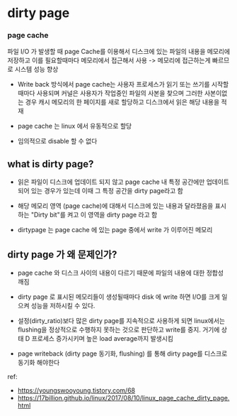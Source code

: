 # dirty page


### page cache
파일 I/O 가 발생할 때 page Cache를 이용해서 디스크에 있는 파일의 내용을 메모리에 저장하고 이를 필요할때마다 메모리에서 접근해서 사용 -> 메모리에 접근하는게 빠르므로 시스템 성능 향상

- Write back 방식에서 page cache는 사용자 프로세스가 읽기 또는 쓰기를 시작할 때마다 사용되며 커널은 사용자가 작업중인 파일의 사본을 찾으며 그러한 사본이없는 경우 캐시 메모리의 한 페이지를 새로 할당하고 디스크에서 읽은 해당 내용을 적재

- page cache 는 linux 에서 유동적으로 할당
- 임의적으로 disable 할 수 없다


## what is dirty page?
- 읽은 파일이 디스크에 업데이트 되지 않고 page cache 내 특정 공간에만 업데이트 되어 있는 경우가 있는데 이때 그 특정 공간을 dirty page라고 함

- 해당 메모리 영역 (page cache)에 대해서 디스크에 있는 내용과 달라졌음을 표시하는 "Dirty bit"를 켜고 이 영역을 dirty page 라고 함

- dirtypage 는 page cache 에 있는 page 중에서 write 가 이루어진 메모리


## dirty page 가 왜 문제인가?

- page cache 와 디스크 사이의 내용이 다르기 때문에 파일의 내용에 대한 정합성 깨짐
- dirty page 로 표시된 메모리들이 생성될때마다 disk 에 write 하면 I/O를 크게 일으켜 성능을 저하시킬 수 있다.
- 설정(dirty_ratio)보다 많은 dirty page를 지속적으로 사용하게 되면 linux에서는 flushing을 정상적으로 수행하지 못하는 것으로 판단하고 write를 중지. 거기에 상태 D 프로세스 증가시키며 높은 load average까지 발생시킴

- page writeback (dirty page 동기화, flushing) 를 통해 dirty page를 디스크로 동기화 해야한다


ref: 
- https://youngswooyoung.tistory.com/68
- https://17billion.github.io/linux/2017/08/10/linux_page_cache_dirty_page.html
